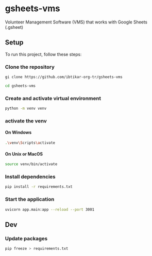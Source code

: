 # gsheets-vms
Volunteer Management Software (VMS) that works with Google Sheets (.gsheet)

## Setup
To run this project, follow these steps:

### Clone the repository
```bash
gi clone https://github.com/ibtikar-org-tr/gsheets-vms
```
```bash
cd gsheets-vms
```

### Create and activate virtual environment
```bash
python -m venv venv
```
### activate the venv
#### On Windows
```bash
.\venv\Scripts\activate
```
#### On Unix or MacOS
```bash
source venv/bin/activate
```

### Install dependencies
```bash
pip install -r requirements.txt
```

### Start the application
```bash
uvicorn app.main:app --reload --port 3001
```

## Dev
### Update packages
```bash
pip freeze > requirements.txt
```
